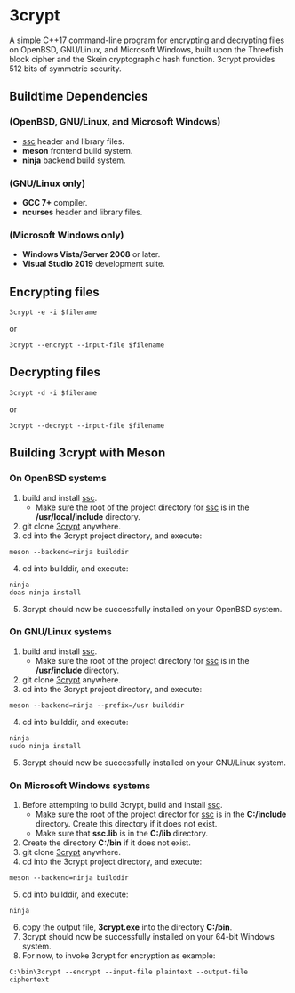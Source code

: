 # 3crypt
A simple C++17 command-line program for encrypting and decrypting files on OpenBSD, GNU/Linux, and Microsoft Windows, built upon the
Threefish block cipher and the Skein cryptographic hash function. 3crypt provides 512 bits of symmetric security.
## Buildtime Dependencies
### (OpenBSD, GNU/Linux, and Microsoft Windows)
-   [ssc](https://github.com/stuartcalder/ssc) header and library files.
-   __meson__ frontend build system.
-   __ninja__ backend build system.
### (GNU/Linux only)
-   __GCC 7+__ compiler.
-   __ncurses__ header and library files.
### (Microsoft Windows only)
-   __Windows Vista/Server 2008__ or later.
-   __Visual Studio 2019__ development suite.
## Encrypting files
```
3crypt -e -i $filename
```
or
```
3crypt --encrypt --input-file $filename
```
## Decrypting files
```
3crypt -d -i $filename
```
or
```
3crypt --decrypt --input-file $filename
```
## Building 3crypt with Meson
### On OpenBSD systems
1. build and install [ssc](https://github.com/stuartcalder/ssc).
	- Make sure the root of the project directory for [ssc](https://github.com/stuartcalder/ssc) is in the __/usr/local/include__ directory.
2. git clone [3crypt](https://github.com/stuartcalder/3crypt) anywhere.
3. cd into the 3crypt project directory, and execute:
```
meson --backend=ninja builddir
```
4. cd into builddir, and execute:
```
ninja
doas ninja install
```
5. 3crypt should now be successfully installed on your OpenBSD system.
### On GNU/Linux systems
1. build and install [ssc](https://github.com/stuartcalder/ssc).
	- Make sure the root of the project directory for [ssc](https://github.com/stuartcalder/ssc) is in the __/usr/include__ directory.
2. git clone [3crypt](https://github.com/stuartcalder/3crypt) anywhere.
3. cd into the 3crypt project directory, and execute:
```
meson --backend=ninja --prefix=/usr builddir
```
4. cd into builddir, and execute:
```
ninja
sudo ninja install
```
5. 3crypt should now be successfully installed on your GNU/Linux system.
### On Microsoft Windows systems
1. Before attempting to build 3crypt, build and install [ssc](https://github.com/stuartcalder/ssc).
	- Make sure the root of the project director for [ssc](https://github.com/stuartcalder/ssc) is in the __C:/include__ directory.
	  Create this directory if it does not exist.
	- Make sure that __ssc.lib__ is in the __C:/lib__ directory.
2. Create the directory __C:/bin__ if it does not exist.
3. git clone [3crypt](https://github.com/stuartcalder/3crypt) anywhere.
4. cd into the 3crypt project directory, and execute:
```
meson --backend=ninja builddir
```
5. cd into builddir, and execute:
```
ninja
```
6. copy the output file, __3crypt.exe__ into the directory __C:/bin__.
7. 3crypt should now be successfully installed on your 64-bit Windows system.
8. For now, to invoke 3crypt for encryption as example:
```
C:\bin\3crypt --encrypt --input-file plaintext --output-file ciphertext
```
